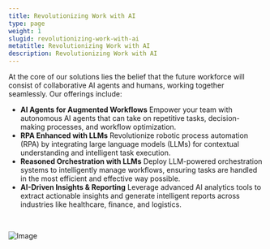 ```yaml
---
title: Revolutionizing Work with AI
type: page
weight: 1
slugid: revolutionizing-work-with-ai
metatitle: Revolutionizing Work with AI
description: Revolutionizing Work with AI
---
```


At the core of our solutions lies the belief that the future workforce will consist of collaborative AI agents and humans, working together seamlessly. Our offerings include:

* **AI Agents for Augmented Workflows** Empower your team with autonomous AI agents that can take on repetitive tasks, decision-making processes, and workflow optimization.
* **RPA Enhanced with LLMs** Revolutionize robotic process automation (RPA) by integrating large language models (LLMs) for contextual understanding and intelligent task execution.
* **Reasoned Orchestration with LLMs** Deploy LLM-powered orchestration systems to intelligently manage workflows, ensuring tasks are handled in the most efficient and effective way possible.
* **AI-Driven Insights & Reporting** Leverage advanced AI analytics tools to extract actionable insights and generate intelligent reports across industries like healthcare, finance, and logistics.


<br>


![Image](/assets-natural/brand/www.netspective.com/solutions/netspective-ai-workforce-solutions.jpg)
